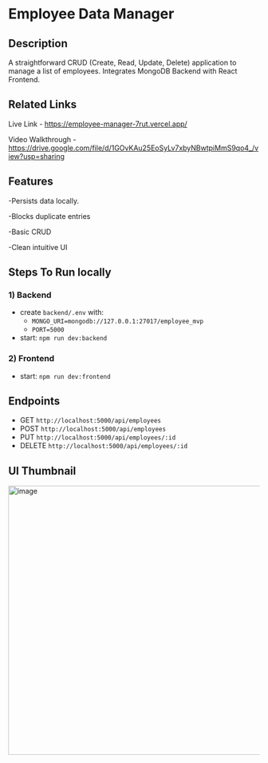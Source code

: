 # Employee Data Manager

## Description
A straightforward CRUD (Create, Read, Update, Delete) application to manage a list of employees. Integrates MongoDB Backend with React Frontend.

## Related Links 
Live Link - https://employee-manager-7rut.vercel.app/

Video Walkthrough - https://drive.google.com/file/d/1GOvKAu25EoSyLv7xbyNBwtpiMmS9qo4_/view?usp=sharing


## Features
-Persists data locally.

-Blocks duplicate entries

-Basic CRUD

-Clean intuitive UI

## Steps To Run locally

### 1) Backend
 - create `backend/.env` with:
   - `MONGO_URI=mongodb://127.0.0.1:27017/employee_mvp`
   - `PORT=5000`
 - start: `npm run dev:backend`

### 2) Frontend
 - start: `npm run dev:frontend`

## Endpoints
 - GET `http://localhost:5000/api/employees`
 - POST `http://localhost:5000/api/employees`
 - PUT `http://localhost:5000/api/employees/:id`
 - DELETE `http://localhost:5000/api/employees/:id`

 ## UI Thumbnail
<img width="950" height="539" alt="image" src="https://github.com/user-attachments/assets/4aa72ce4-05ca-4e74-aa7f-ae252fff35e7" />

